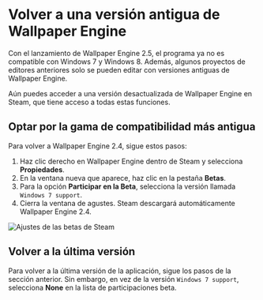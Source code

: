 # Volver a una versión antigua de Wallpaper Engine

Con el lanzamiento de Wallpaper Engine 2.5, el programa ya no es compatible con Windows 7 y Windows 8. Además, algunos proyectos de editores anteriores solo se pueden editar con versiones antiguas de Wallpaper Engine.

Aún puedes acceder a una versión desactualizada de Wallpaper Engine en Steam, que tiene acceso a todas estas funciones.

## Optar por la gama de compatibilidad más antigua

Para volver a Wallpaper Engine 2.4, sigue estos pasos:

1. Haz clic derecho en Wallpaper Engine dentro de Steam y selecciona **Propiedades**.
2. En la ventana nueva que aparece, haz clic en la pestaña **Betas**.
3. Para la opción **Participar en la Beta**, selecciona la versión llamada `Windows 7 support`.
4. Cierra la ventana de agustes. Steam descargará automáticamente Wallpaper Engine 2.4.

![Ajustes de las betas de Steam](/img/faq/windows7support.jpg)

## Volver a la última versión

Para volver a la última versión de la aplicación, sigue los pasos de la sección anterior. Sin embargo, en vez de la versión `Windows 7 support`, selecciona **None** en la lista de participaciones beta.